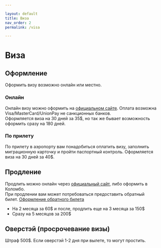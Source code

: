 ```yaml
---

layout: default
title: Виза
nav_order: 2
permalink: /visa

---
```


# Виза

## Оформление

Оформить визу возможно онлайн или местно.

### Онлайн

Онлайн визу можно оформить на [официальном сайте](http://www.eta.gov.lk/slvisa/visainfo/center.jsp). Оплата возможна Visa/MasterCard/UnionPay не санкционных банков.  
Оформляется виза на 30 дней за 35$, но так же бывает возможность оформить сразу на 180 дней.

### По прилету

По прилету в аэропорту вам понадобиться оплатить визу, заполнить миграционную карточку и пройти паспортный контроль. Оформляется виза на 30 дней за 40$.

## Продление

Продлить можно онлайн через [официальный сайт](https://eservices.immigration.gov.lk/vs/login.php), либо оформить в Коломбо.  
При продлении вам может потребоваться предоставить обратный билет. [Оформление обратного билета](#171-оформление-обратного-билета)

- На 2 месяца за 60$ и после, продлить еще на 3 месяца за 150$
- Сразу на 5 месяцов за 200$

## Оверстэй (просрочевание визы)

Штраф 500$. Если оверстэй 1-2 дня при вылете, то могут простить.